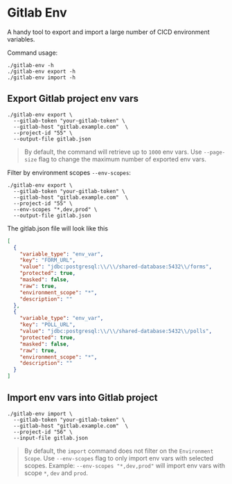 # Gitlab Env

A handy tool to export and import a large number of CICD environment variables.

Command usage:
```shell
./gitlab-env -h
./gitlab-env export -h
./gitlab-env import -h
```

## Export Gitlab project env vars

```shell
./gitlab-env export \
  --gitlab-token "your-gitlab-token" \
  --gitlab-host "gitlab.example.com"  \
  --project-id "55" \
  --output-file gitlab.json
```
> By default, the command will retrieve up to `1000` env vars. Use `--page-size` flag to change the maximum number of exported env vars. 

Filter by environment scopes `--env-scopes`:
```shell
./gitlab-env export \
  --gitlab-token "your-gitlab-token" \
  --gitlab-host "gitlab.example.com"  \
  --project-id "55" \
  --env-scopes "*,dev,prod" \
  --output-file gitlab.json
```

The gitlab.json file will look like this
```json
[
  {
    "variable_type": "env_var",
    "key": "FORM_URL",
    "value": "jdbc:postgresql:\\/\\/shared-database:5432\\/forms",
    "protected": true,
    "masked": false,
    "raw": true,
    "environment_scope": "*",
    "description": ""
  },
  {
    "variable_type": "env_var",
    "key": "POLL_URL",
    "value": "jdbc:postgresql:\\/\\/shared-database:5432\\/polls",
    "protected": true,
    "masked": false,
    "raw": true,
    "environment_scope": "*",
    "description": ""
  }
]
```

## Import env vars into Gitlab project

```shell
./gitlab-env import \
  --gitlab-token "your-gitlab-token" \
  --gitlab-host "gitlab.example.com"  \
  --project-id "56" \
  --input-file gitlab.json
```

> By default, the `import` command does not filter on the `Environment Scope`. Use `--env-scopes` flag to only import env vars with selected scopes. 
Example: `--env-scopes "*,dev,prod"` will import env vars with scope `*`, `dev` and `prod`. 